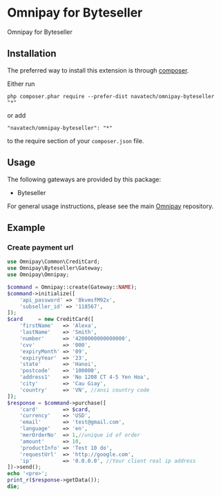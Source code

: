 Omnipay for Byteseller
====================
Omnipay for Byteseller

Installation
------------

The preferred way to install this extension is through [composer](http://getcomposer.org/download/).

Either run

```
php composer.phar require --prefer-dist navatech/omnipay-byteseller "*"
```

or add

```
"navatech/omnipay-byteseller": "*"
```

to the require section of your `composer.json` file.


Usage
-----

The following gateways are provided by this package:

* Byteseller

For general usage instructions, please see the main [Omnipay](https://github.com/thephpleague/omnipay)
repository.

## Example

### Create payment url

```php
use Omnipay\Common\CreditCard;
use Omnipay\Byteseller\Gateway;
use Omnipay\Omnipay;

$command = Omnipay::create(Gateway::NAME);
$command->initialize([
    'api_password' => '8kvmsfM92x',
    'subseller_id' => '118567',
]);
$card     = new CreditCard([
    'firstName'   => 'Alexa',
    'lastName'    => 'Smith',
    'number'      => '4200000000000000',
    'cvv'         => '000',
    'expiryMonth' => '09',
    'expiryYear'  => '23',
    'state'       => 'Hanoi',
    'postcode'    => '100000',
    'address1'    => 'No 1208 CT 4-5 Yen Hoa',
    'city'        => 'Cau Giay',
    'country'     => 'VN', //ansi country code
]);
$response = $command->purchase([
    'card'        => $card,
    'currency'    => 'USD',
    'email'       => 'test@gmail.com',
    'language'    => 'en',
    'merOrderNo'  => 1,//unique id of order
    'amount'      => 10,
    'productInfo' => 'Test 10 do',
    'requestUrl'  => 'http://google.com',
    'ip'          => '0.0.0.0', //Your client real ip address
])->send();
echo '<pre>';
print_r($response->getData());
die;
```
